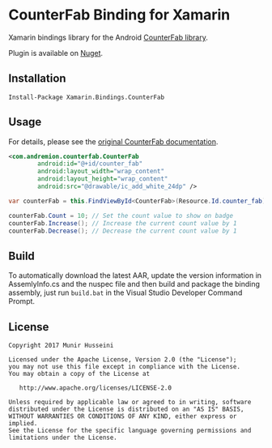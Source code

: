 ﻿CounterFab Binding for Xamarin
=============================

Xamarin bindings library for the Android [CounterFab library](https://github.com/andremion/CounterFab).

Plugin is available on [Nuget](https://www.nuget.org/packages/Xamarin.Bindings.CounterFab/).

Installation
------------
    Install-Package Xamarin.Bindings.CounterFab

Usage
-----
For details, please see the [original CounterFab documentation](https://github.com/andremion/CounterFab).
```xml
<com.andremion.counterfab.CounterFab
        android:id="@+id/counter_fab"
        android:layout_width="wrap_content"
        android:layout_height="wrap_content"
        android:src="@drawable/ic_add_white_24dp" />
```
```csharp
var counterFab = this.FindViewById<CounterFab>(Resource.Id.counter_fab);

counterFab.Count = 10; // Set the count value to show on badge
counterFab.Increase(); // Increase the current count value by 1
counterFab.Decrease(); // Decrease the current count value by 1
```
Build
-----
To automatically download the latest AAR, update the version information in AssemlyInfo.cs and the nuspec file and then build and package the binding assembly, just run `build.bat` in the Visual Studio Developer Command Prompt.

License
--------

    Copyright 2017 Munir Husseini

    Licensed under the Apache License, Version 2.0 (the "License");
    you may not use this file except in compliance with the License.
    You may obtain a copy of the License at

       http://www.apache.org/licenses/LICENSE-2.0

    Unless required by applicable law or agreed to in writing, software
    distributed under the License is distributed on an "AS IS" BASIS,
    WITHOUT WARRANTIES OR CONDITIONS OF ANY KIND, either express or implied.
    See the License for the specific language governing permissions and
    limitations under the License.
